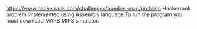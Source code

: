 https://www.hackerrank.com/challenges/bomber-man/problem 
Hackerrank problem implemented using Assembly language.To run the program you must download MARS MIPS sımulator.
